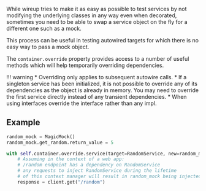 While wireup tries to make it as easy as possible to test services by not modifying
the underlying classes in any way even when decorated, sometimes you need to be able
to swap a service object on the fly for a different one such as a mock.

This process can be useful in testing autowired targets for which there is no easy
way to pass a mock object.

The `container.override` property provides access to a number of useful methods
which will help temporarily overriding dependencies.


!!! warning
    * Overriding only applies to subsequent autowire calls.
    * If a singleton service has been initialized, it is not possible to override any
    of its dependencies as the object is already in memory. You may need to override
    the first service directly instead of any transient dependencies.
    * When using interfaces override the interface rather than any impl.

## Example

```python
random_mock = MagicMock()
random_mock.get_random.return_value = 5

with self.container.override.service(target=RandomService, new=random_mock):
    # Assuming in the context of a web app:
    # /random endpoint has a dependency on RandomService
    # any requests to inject RandomService during the lifetime
    # of this context manager will result in random_mock being injected instead.
    response = client.get("/random")
```
